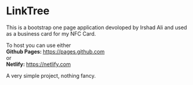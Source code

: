 # LinkTree
This is a bootstrap one page application devoloped by Irshad Ali and used as a business card for my NFC Card.

To host you can use either<br>
<b>Github Pages: </b> https://pages.github.com
<br> or <br>
<b>Netlify: </b> https://netlify.com

A very simple project, nothing fancy.
